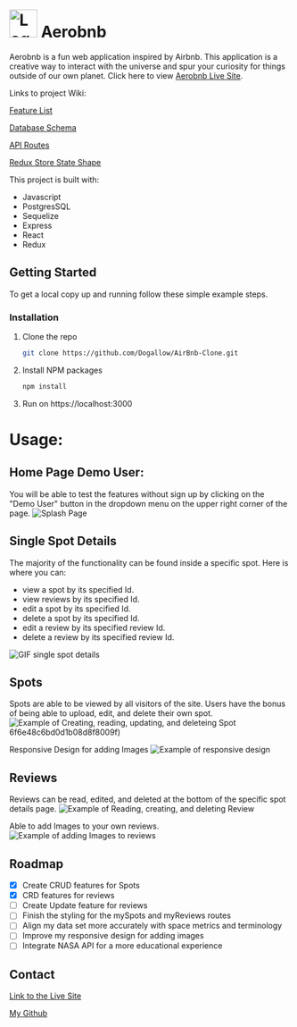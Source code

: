#  <img src="https://user-images.githubusercontent.com/95613961/192190997-f1a3b9fd-6eac-49de-b5f7-c836d008d2e4.png" alt="Logo" height=50px /> Aerobnb

Aerobnb is a fun web application inspired by Airbnb. This application is a creative way to interact with the universe and spur your curiosity for things outside of our own planet.
Click here to view [Aerobnb Live Site](https://airbnb-clone-dg.herokuapp.com/).

Links to project Wiki:

[Feature List](https://github.com/Dogallow/AirBnb-Clone/wiki/Features)

[Database Schema](https://github.com/Dogallow/AirBnb-Clone/wiki/Database-Schema)

[API Routes](https://github.com/Dogallow/AirBnb-Clone/wiki/API-Documentation)

[Redux Store State Shape](https://github.com/Dogallow/AirBnb-Clone/wiki/Redux-Store-Shape)



This project is built with:
- Javascript
- PostgresSQL
- Sequelize
- Express
- React
- Redux

## Getting Started

To get a local copy up and running follow these simple example steps.


### Installation



1. Clone the repo
   ```sh
   git clone https://github.com/Dogallow/AirBnb-Clone.git
   ```
2. Install NPM packages
   ```sh
   npm install
   ```
3. Run on https://localhost:3000


# Usage:

## Home Page Demo User:
You will be able to test the features without sign up by clicking on the "Demo User" button in the dropdown menu on the upper right corner of the page.
![Splash Page](https://user-images.githubusercontent.com/95613961/192171360-a389d742-ca8c-4b49-9504-175d7a38e1b1.jpg)

## Single Spot Details
The majority of the functionality can be found inside a specific spot.
Here is where you can:
- view a spot by its specified Id.
- view reviews by its specified Id.
- edit a spot by its specified Id.
- delete a spot by its specified Id.
- edit a review by its specified review Id.
- delete a review by its specified review Id.


![GIF single spot details](https://user-images.githubusercontent.com/95613961/192171391-64a3959b-bacc-4d72-9f20-f62d20077237.gif)

## Spots
Spots are able to be viewed by all visitors of the site.
Users have the bonus of being able to upload, edit, and delete their own spot.
![Example of Creating, reading, updating, and deleteing Spot](https://user-images.githubusercontent.com/95613961/192196964-a76c201b-00d7-4e7a-bc28-9ccee6bcb5da.gif)
6f6e48c6bd0d1b08d8f8009f)

Responsive Design for adding Images
![Example of responsive design](https://user-images.githubusercontent.com/95613961/192200544-58dde950-2706-47da-915f-62f31eb4a0d1.gif)






## Reviews
Reviews can be read, edited, and deleted at the bottom of the specific spot details page.
![Example of Reading, creating, and deleting Review](https://user-images.githubusercontent.com/95613961/192171674-2d6600a6-ffda-4847-83c2-3615caf7e367.gif)



Able to add Images to your own reviews.
![Example of adding Images to reviews](https://user-images.githubusercontent.com/95613961/192200721-ef61b878-af3e-4412-9296-a8b78bd32894.gif)


## Roadmap

- [x] Create CRUD features for Spots
- [x] CRD features for reviews
- [ ] Create Update feature for reviews
- [ ] Finish the styling for the mySpots and myReviews routes
- [ ] Align my data set more accurately with space metrics and terminology
- [ ] Improve my responsive design for adding images
- [ ] Integrate NASA API for a more educational experience

## Contact

[Link to the Live Site](https://airbnb-clone-dg.herokuapp.com/)

[My Github](https://github.com/dogallow)
